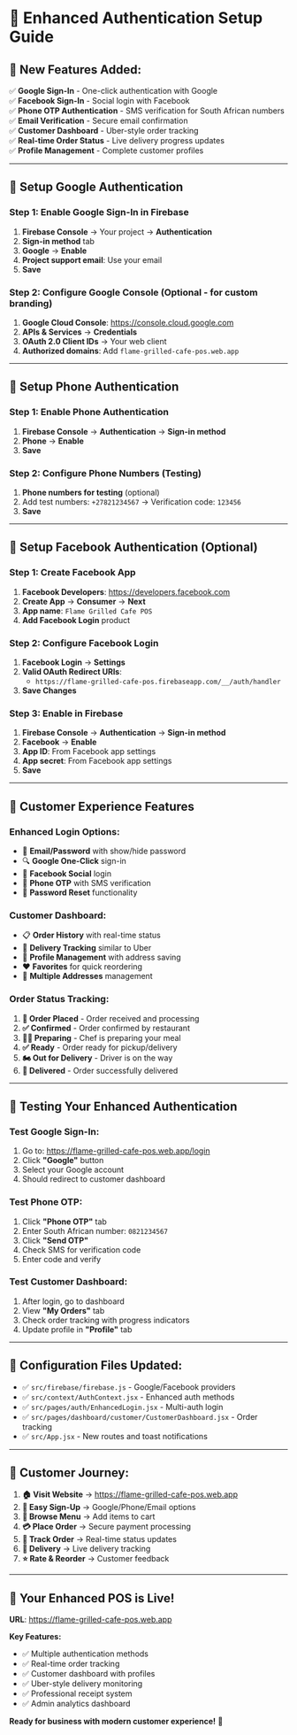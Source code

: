 # 🔐 Enhanced Authentication Setup Guide

## 🎯 **New Features Added:**

✅ **Google Sign-In** - One-click authentication with Google  
✅ **Facebook Sign-In** - Social login with Facebook  
✅ **Phone OTP Authentication** - SMS verification for South African numbers  
✅ **Email Verification** - Secure email confirmation  
✅ **Customer Dashboard** - Uber-style order tracking  
✅ **Real-time Order Status** - Live delivery progress updates  
✅ **Profile Management** - Complete customer profiles  

---

## 🚀 **Setup Google Authentication**

### Step 1: Enable Google Sign-In in Firebase
1. **Firebase Console** → Your project → **Authentication**
2. **Sign-in method** tab
3. **Google** → **Enable**
4. **Project support email**: Use your email
5. **Save**

### Step 2: Configure Google Console (Optional - for custom branding)
1. **Google Cloud Console**: https://console.cloud.google.com
2. **APIs & Services** → **Credentials**
3. **OAuth 2.0 Client IDs** → Your web client
4. **Authorized domains**: Add `flame-grilled-cafe-pos.web.app`

---

## 📱 **Setup Phone Authentication**

### Step 1: Enable Phone Authentication
1. **Firebase Console** → **Authentication** → **Sign-in method**
2. **Phone** → **Enable**
3. **Save**

### Step 2: Configure Phone Numbers (Testing)
1. **Phone numbers for testing** (optional)
2. Add test numbers: `+27821234567` → Verification code: `123456`
3. **Save**

---

## 📘 **Setup Facebook Authentication (Optional)**

### Step 1: Create Facebook App
1. **Facebook Developers**: https://developers.facebook.com
2. **Create App** → **Consumer** → **Next**
3. **App name**: `Flame Grilled Cafe POS`
4. **Add Facebook Login** product

### Step 2: Configure Facebook Login
1. **Facebook Login** → **Settings**
2. **Valid OAuth Redirect URIs**: 
   - `https://flame-grilled-cafe-pos.firebaseapp.com/__/auth/handler`
3. **Save Changes**

### Step 3: Enable in Firebase
1. **Firebase Console** → **Authentication** → **Sign-in method**
2. **Facebook** → **Enable**
3. **App ID**: From Facebook app settings
4. **App secret**: From Facebook app settings
5. **Save**

---

## 🎨 **Customer Experience Features**

### **Enhanced Login Options:**
- 📧 **Email/Password** with show/hide password
- 🔍 **Google One-Click** sign-in
- 📘 **Facebook Social** login  
- 📱 **Phone OTP** with SMS verification
- 🔄 **Password Reset** functionality

### **Customer Dashboard:**
- 📋 **Order History** with real-time status
- 🚚 **Delivery Tracking** similar to Uber
- 👤 **Profile Management** with address saving
- ❤️ **Favorites** for quick reordering
- 📍 **Multiple Addresses** management

### **Order Status Tracking:**
1. **📝 Order Placed** - Order received and processing
2. **✅ Confirmed** - Order confirmed by restaurant
3. **👨‍🍳 Preparing** - Chef is preparing your meal
4. **✅ Ready** - Order ready for pickup/delivery
5. **🏍️ Out for Delivery** - Driver is on the way
6. **🎉 Delivered** - Order successfully delivered

---

## 🧪 **Testing Your Enhanced Authentication**

### **Test Google Sign-In:**
1. Go to: https://flame-grilled-cafe-pos.web.app/login
2. Click **"Google"** button
3. Select your Google account
4. Should redirect to customer dashboard

### **Test Phone OTP:**
1. Click **"Phone OTP"** tab
2. Enter South African number: `0821234567`
3. Click **"Send OTP"**
4. Check SMS for verification code
5. Enter code and verify

### **Test Customer Dashboard:**
1. After login, go to dashboard
2. View **"My Orders"** tab
3. Check order tracking with progress indicators
4. Update profile in **"Profile"** tab

---

## 🔧 **Configuration Files Updated:**

- ✅ `src/firebase/firebase.js` - Google/Facebook providers
- ✅ `src/context/AuthContext.jsx` - Enhanced auth methods
- ✅ `src/pages/auth/EnhancedLogin.jsx` - Multi-auth login
- ✅ `src/pages/dashboard/customer/CustomerDashboard.jsx` - Order tracking
- ✅ `src/App.jsx` - New routes and toast notifications

---

## 🎯 **Customer Journey:**

1. **🏠 Visit Website** → https://flame-grilled-cafe-pos.web.app
2. **🔐 Easy Sign-Up** → Google/Phone/Email options
3. **🍔 Browse Menu** → Add items to cart
4. **💳 Place Order** → Secure payment processing
5. **📱 Track Order** → Real-time status updates
6. **🚚 Delivery** → Live delivery tracking
7. **⭐ Rate & Reorder** → Customer feedback

---

## 🚀 **Your Enhanced POS is Live!**

**URL**: https://flame-grilled-cafe-pos.web.app

**Key Features:**
- ✅ Multiple authentication methods
- ✅ Real-time order tracking
- ✅ Customer dashboard with profiles
- ✅ Uber-style delivery monitoring
- ✅ Professional receipt system
- ✅ Admin analytics dashboard

**Ready for business with modern customer experience!** 🎉
